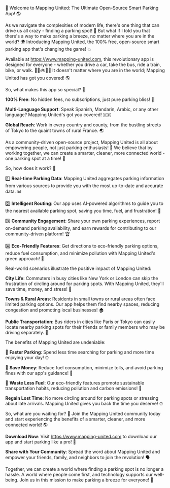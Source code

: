 🚀 Welcome to Mapping United: The Ultimate Open-Source Smart Parking App! 🌎

As we navigate the complexities of modern life, there's one thing that can drive us all crazy - finding a parking spot! 🤯 But what if I told you that there's a way to make parking a breeze, no matter where you are in the world? 🌍 Introducing Mapping United, the 100% free, open-source smart parking app that's changing the game! 💥

Available at https://www.mapping-united.com, this revolutionary app is designed for everyone - whether you drive a car, take the bus, ride a train, bike, or walk. 🚌🚂🚲🏃‍♀️ It doesn't matter where you are in the world; Mapping United has got you covered! 🌎

So, what makes this app so special? 🤔

**100% Free**: No hidden fees, no subscriptions, just pure parking bliss! 💸

**Multi-Language Support**: Speak Spanish, Mandarin, Arabic, or any other language? Mapping United's got you covered! 🇺🇵

**Global Reach**: Work in every country and county, from the bustling streets of Tokyo to the quaint towns of rural France. 🌏

As a community-driven open-source project, Mapping United is all about empowering people, not just parking enthusiasts! 👥 We believe that by working together, we can create a smarter, cleaner, more connected world - one parking spot at a time! 🌟

So, how does it work? 🔧

1️⃣ **Real-time Parking Data**: Mapping United aggregates parking information from various sources to provide you with the most up-to-date and accurate data. 📊

2️⃣ **Intelligent Routing**: Our app uses AI-powered algorithms to guide you to the nearest available parking spot, saving you time, fuel, and frustration! 🔴

3️⃣ **Community Engagement**: Share your own parking experiences, report on-demand parking availability, and earn rewards for contributing to our community-driven platform! 🏆

4️⃣ **Eco-Friendly Features**: Get directions to eco-friendly parking options, reduce fuel consumption, and minimize pollution with Mapping United's green approach! 🌿

Real-world scenarios illustrate the positive impact of Mapping United:

**City Life**: Commuters in busy cities like New York or London can skip the frustration of circling around for parking spots. With Mapping United, they'll save time, money, and stress! 💪

**Towns & Rural Areas**: Residents in small towns or rural areas often face limited parking options. Our app helps them find nearby spaces, reducing congestion and promoting local businesses! 🏠

**Public Transportation**: Bus riders in cities like Paris or Tokyo can easily locate nearby parking spots for their friends or family members who may be driving separately. 👫

The benefits of Mapping United are undeniable:

🌟 **Faster Parking**: Spend less time searching for parking and more time enjoying your day! ⏰

💸 **Save Money**: Reduce fuel consumption, minimize tolls, and avoid parking fines with our app's guidance! 💸

🌿 **Waste Less Fuel**: Our eco-friendly features promote sustainable transportation habits, reducing pollution and carbon emissions! 🌟

**Regain Lost Time**: No more circling around for parking spots or stressing about late arrivals. Mapping United gives you back the time you deserve! ⏰

So, what are you waiting for? 🤔 Join the Mapping United community today and start experiencing the benefits of a smarter, cleaner, and more connected world! 🌎

**Download Now**: Visit https://www.mapping-united.com to download our app and start parking like a pro! 📲

**Share with Your Community**: Spread the word about Mapping United and empower your friends, family, and neighbors to join the revolution! 🗣️

Together, we can create a world where finding a parking spot is no longer a hassle. A world where people come first, and technology supports our well-being. Join us in this mission to make parking a breeze for everyone! 🌟